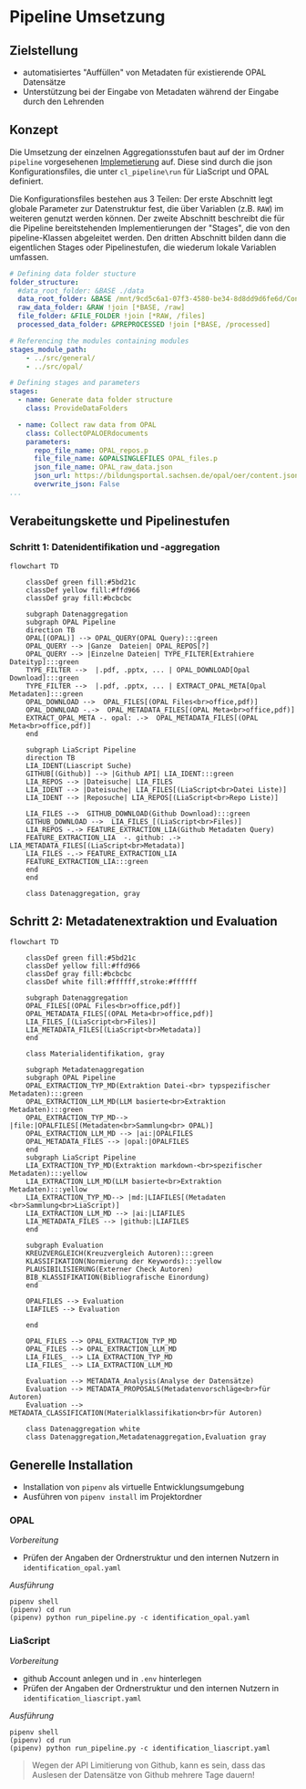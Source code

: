 # Pipeline Umsetzung

## Zielstellung

+ automatisiertes "Auffüllen" von Metadaten für existierende OPAL Datensätze
+ Unterstützung bei der Eingabe von Metadaten während der Eingabe durch den Lehrenden

## Konzept

Die Umsetzung der einzelnen Aggregationsstufen baut auf der im Ordner `pipeline` vorgesehenen [Implemetierung](https://github.com/TUBAF-IFI-ConnectedLecturer/Data_aggregation/blob/main/pipeline/README.md) auf. 
Diese sind durch die json Konfigurationsfiles, die unter `cl_pipeline\run` für LiaScript und OPAL definiert.

Die Konfigurationsfiles bestehen aus 3 Teilen: Der erste Abschnitt legt globale Parameter zur Datenstruktur fest, die über Variablen (z.B. `RAW`) im weiteren genutzt werden können. 
Der zweite Abschnitt beschreibt die für die Pipeline bereitstehenden Implementierungen der "Stages", die von den pipeline-Klassen abgeleitet werden. 
Den dritten Abschnitt bilden dann die eigentlichen Stages oder Pipelinestufen, die wiederum lokale Variablen umfassen.


```yaml
# Defining data folder stucture
folder_structure:
  #data_root_folder: &BASE ./data
  data_root_folder: &BASE /mnt/9cd5c6a1-07f3-4580-be34-8d8dd9d6fe6d/Connected_Lecturers/Opal
  raw_data_folder: &RAW !join [*BASE, /raw]
  file_folder: &FILE_FOLDER !join [*RAW, /files]
  processed_data_folder: &PREPROCESSED !join [*BASE, /processed]

# Referencing the modules containing modules
stages_module_path:
    - ../src/general/
    - ../src/opal/

# Defining stages and parameters
stages:
  - name: Generate data folder structure
    class: ProvideDataFolders

  - name: Collect raw data from OPAL 
    class: CollectOPALOERdocuments
    parameters:
      repo_file_name: OPAL_repos.p
      file_file_name: &OPALSINGLEFILES OPAL_files.p
      json_file_name: OPAL_raw_data.json
      json_url: https://bildungsportal.sachsen.de/opal/oer/content.json
      overwrite_json: False
...
```

## Verabeitungskette und Pipelinestufen

### Schritt 1: Datenidentifikation und -aggregation

```mermaid
flowchart TD

    classDef green fill:#5bd21c
    classDef yellow fill:#ffd966
    classDef gray fill:#bcbcbc

    subgraph Datenaggregation
    subgraph OPAL Pipeline  
    direction TB
    OPAL[(OPAL)] --> OPAL_QUERY(OPAL Query):::green
    OPAL_QUERY --> |Ganze  Dateien| OPAL_REPOS[?]
    OPAL_QUERY --> |Einzelne Dateien| TYPE_FILTER[Extrahiere Dateityp]:::green
    TYPE_FILTER -->  |.pdf, .pptx, ... | OPAL_DOWNLOAD[Opal Download]:::green
    TYPE_FILTER -->  |.pdf, .pptx, ... | EXTRACT_OPAL_META[Opal Metadaten]:::green
    OPAL_DOWNLOAD -->  OPAL_FILES[(OPAL Files<br>office,pdf)]
    OPAL_DOWNLOAD -.->  OPAL_METADATA_FILES[(OPAL Meta<br>office,pdf)]
    EXTRACT_OPAL_META -. opal: .->  OPAL_METADATA_FILES[(OPAL Meta<br>office,pdf)]
    end    

    subgraph LiaScript Pipeline
    direction TB
    LIA_IDENT(Liascript Suche)
    GITHUB[(Github)] --> |Github API| LIA_IDENT:::green
    LIA_REPOS --> |Dateisuche| LIA_FILES
    LIA_IDENT --> |Dateisuche| LIA_FILES[(LiaScript<br>Datei Liste)]
    LIA_IDENT --> |Reposuche| LIA_REPOS[(LiaScript<br>Repo Liste)]

    LIA_FILES -->  GITHUB_DOWNLOAD(Github Download):::green
    GITHUB_DOWNLOAD -->  LIA_FILES_[(LiaScript<br>Files)]
    LIA_REPOS -.-> FEATURE_EXTRACTION_LIA(Github Metadaten Query)
    FEATURE_EXTRACTION_LIA  -. github: .->  LIA_METADATA_FILES[(LiaScript<br>Metadata)]
    LIA_FILES -.-> FEATURE_EXTRACTION_LIA
    FEATURE_EXTRACTION_LIA:::green
    end  
    end

    class Datenaggregation, gray
```


## Schritt 2: Metadatenextraktion und Evaluation

```mermaid
flowchart TD

    classDef green fill:#5bd21c
    classDef yellow fill:#ffd966
    classDef gray fill:#bcbcbc
    classDef white fill:#ffffff,stroke:#ffffff

    subgraph Datenaggregation
    OPAL_FILES[(OPAL Files<br>office,pdf)]
    OPAL_METADATA_FILES[(OPAL Meta<br>office,pdf)]
    LIA_FILES_[(LiaScript<br>Files)]
    LIA_METADATA_FILES[(LiaScript<br>Metadata)]
    end

    class Materialidentifikation, gray

    subgraph Metadatenaggregation
    subgraph OPAL Pipeline
    OPAL_EXTRACTION_TYP_MD(Extraktion Datei-<br> typspezifischer Metadaten):::green
    OPAL_EXTRACTION_LLM_MD(LLM basierte<br>Extraktion Metadaten):::green
    OPAL_EXTRACTION_TYP_MD--> |file:|OPALFILES[(Metadaten<br>Sammlung<br> OPAL)]
    OPAL_EXTRACTION_LLM_MD --> |ai:|OPALFILES
    OPAL_METADATA_FILES --> |opal:|OPALFILES
    end
    subgraph LiaScript Pipeline
    LIA_EXTRACTION_TYP_MD(Extraktion markdown-<br>spezifischer Metadaten):::yellow
    LIA_EXTRACTION_LLM_MD(LLM basierte<br>Extraktion Metadaten):::yellow
    LIA_EXTRACTION_TYP_MD--> |md:|LIAFILES[(Metadaten <br>Sammlung<br>LiaScript)]
    LIA_EXTRACTION_LLM_MD --> |ai:|LIAFILES
    LIA_METADATA_FILES --> |github:|LIAFILES
    end

    subgraph Evaluation
    KREUZVERGLEICH(Kreuzvergleich Autoren):::green 
    KLASSIFIKATION(Normierung der Keywords):::yellow
    PLAUSIBILISIERUNG(Externer Check Autoren)
    BIB_KLASSIFIKATION(Bibliografische Einordung)
    end

    OPALFILES --> Evaluation
    LIAFILES --> Evaluation

    end

    OPAL_FILES --> OPAL_EXTRACTION_TYP_MD
    OPAL_FILES --> OPAL_EXTRACTION_LLM_MD
    LIA_FILES_ --> LIA_EXTRACTION_TYP_MD
    LIA_FILES_ --> LIA_EXTRACTION_LLM_MD

    Evaluation --> METADATA_Analysis(Analyse der Datensätze)
    Evaluation --> METADATA_PROPOSALS(Metadatenvorschläge<br>für Autoren)
    Evaluation --> METADATA_CLASSIFICATION(Materialklassifikation<br>für Autoren)

    class Datenaggregation white
    class Datenaggregation,Metadatenaggregation,Evaluation gray
```

## Generelle Installation 

+ Installation von `pipenv` als virtuelle Entwicklungsumgebung
+ Ausführen von `pipenv install` im Projektordner


### OPAL

*Vorbereitung*

+ Prüfen der Angaben der Ordnerstruktur und den internen Nutzern in `identification_opal.yaml`

*Ausführung*

``` 
pipenv shell
(pipenv) cd run
(pipenv) python run_pipeline.py -c identification_opal.yaml
```

### LiaScript 

*Vorbereitung*

+ github Account anlegen und in `.env` hinterlegen
+ Prüfen der Angaben der Ordnerstruktur und den internen Nutzern in `identification_liascript.yaml`

*Ausführung*

``` 
pipenv shell
(pipenv) cd run
(pipenv) python run_pipeline.py -c identification_liascript.yaml
```

> Wegen der API Limitierung von Github, kann es sein, dass das Auslesen der Datensätze von Github mehrere Tage dauern!
